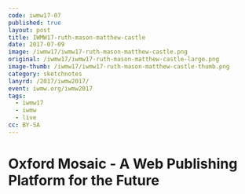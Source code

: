 ```yaml
---
code: iwmw17-07
published: true
layout: post
title: IWMW17-ruth-mason-matthew-castle
date: 2017-07-09
image: /iwmw17/iwmw17-ruth-mason-matthew-castle.png
original: /iwmw17/iwmw17-ruth-mason-matthew-castle-large.png
image-thumb: /iwmw17/iwmw17-ruth-mason-matthew-castle-thumb.png
category: sketchnotes
lanyrd: /2017/iwmw2017/
event: iwmw.org/iwmw2017
tags:
  - iwmw17
  - iwmw
  - live
cc: BY-SA
---
```


# Oxford Mosaic - A Web Publishing Platform for the Future
